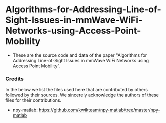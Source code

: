 # Algorithms-for-Addressing-Line-of-Sight-Issues-in-mmWave-WiFi-Networks-using-Access-Point-Mobility

* These are the source code and data of the paper "Algorithms for Addressing Line-of-Sight Issues in mmWave WiFi Networks using Access Point Mobility".

### Credits

In the below we list the files used here that are contributed by others followed by their sources. We sincerely acknowledge the authors of these files for their contributions.

* npy-matlab: https://github.com/kwikteam/npy-matlab/tree/master/npy-matlab
